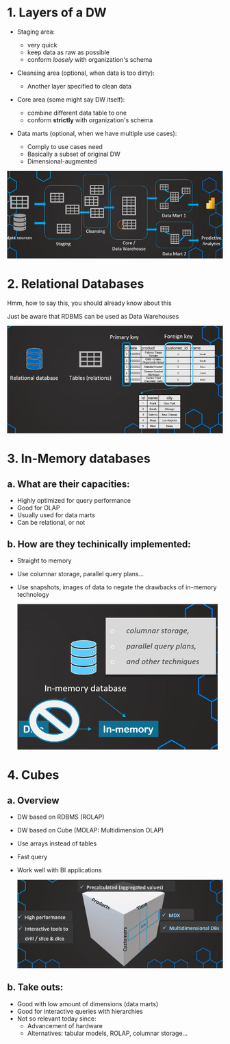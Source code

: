 # 1. Layers of a DW

- Staging area: 

    - very quick
    - keep data as raw as possible
    - conform *loosely* with organization's schema

- Cleansing area (optional, when data is too dirty):
    - Another layer specified to clean data

- Core area (some might say DW itself):
    - combine different data table to one
    - conform **strictly** with organization's schema

- Data marts (optional, when we have multiple use cases):
    - Comply to use cases need
    - Basically a subset of original DW
    - Dimensional-augmented

![DW_Stages](../images/DW_Stages.png)

# 2. Relational Databases

Hmm, how to say this, you should already know about this

Just be aware that RDBMS can be used as Data Warehouses

![Relational_DB](../images/Relational_DB.png)

# 3. In-Memory databases

## a. What are their capacities:

- Highly optimized for query performance
- Good for OLAP
- Usually used for data marts
- Can be relational, or not

## b. How are they techinically implemented:

- Straight to memory
- Use columnar storage, parallel query plans...
- Use snapshots, images of data to negate the drawbacks of in-memory technology

    ![In_Mem_DB](../images/In_Mem_DB.png)

# 4. Cubes

## a. Overview

- DW based on RDBMS (ROLAP)
- DW based on Cube (MOLAP: Multidimension OLAP)
- Use arrays instead of tables
- Fast query
- Work well with BI applications

    ![Cube_DB](../images/Cube_DB.png)

## b. Take outs:

- Good with low amount of dimensions (data marts)
- Good for interactive queries with hierarchies
- Not so relevant today since:
    - Advancement of hardware
    - Alternatives: tabular models, ROLAP, columnar storage...